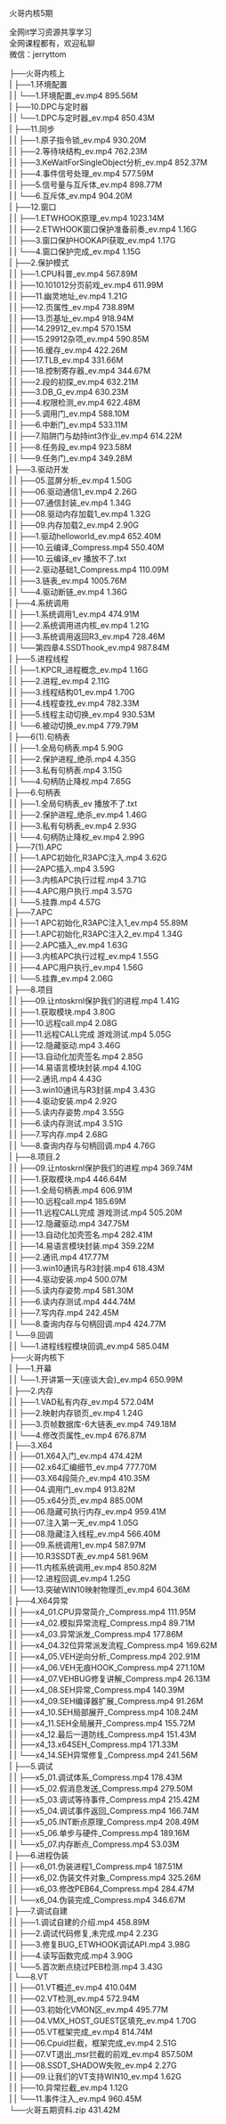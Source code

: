 火哥内核5期

全网it学习资源共享学习<br>全网课程都有，欢迎私聊<br>微信：jerryttom<br>

├──火哥内核上<br> | ├──1.环境配置<br> | | └──1.环境配置_ev.mp4 895.56M<br> | ├──10.DPC与定时器<br> | | └──1.DPC与定时器_ev.mp4 850.43M<br> | ├──11.同步<br> | | ├──1.原子指令锁_ev.mp4 930.20M<br> | | ├──2.等待块结构_ev.mp4 762.23M<br> | | ├──3.KeWaitForSingleObject分析_ev.mp4 852.37M<br> | | ├──4.事件信号处理_ev.mp4 577.59M<br> | | ├──5.信号量与互斥体_ev.mp4 898.77M<br> | | └──6.互斥体_ev.mp4 904.20M<br> | ├──12.窗口<br> | | ├──1.ETWHOOK原理_ev.mp4 1023.14M<br> | | ├──2.ETWHOOK窗口保护准备前奏_ev.mp4 1.16G<br> | | ├──3.窗口保护HOOKAPI获取_ev.mp4 1.17G<br> | | └──4.窗口保护完成_ev.mp4 1.15G<br> | ├──2.保护模式<br> | | ├──1.CPU科普_ev.mp4 567.89M<br> | | ├──10.101012分页前戏_ev.mp4 611.99M<br> | | ├──11.幽灵地址_ev.mp4 1.21G<br> | | ├──12.页属性_ev.mp4 738.89M<br> | | ├──13.页基址_ev.mp4 918.94M<br> | | ├──14.29912_ev.mp4 570.15M<br> | | ├──15.29912杂项_ev.mp4 590.85M<br> | | ├──16.缓存_ev.mp4 422.26M<br> | | ├──17.TLB_ev.mp4 331.66M<br> | | ├──18.控制寄存器_ev.mp4 344.67M<br> | | ├──2.段的初探_ev.mp4 632.21M<br> | | ├──3.DB_G_ev.mp4 630.23M<br> | | ├──4.权限检测_ev.mp4 622.48M<br> | | ├──5.调用门_ev.mp4 588.10M<br> | | ├──6.中断门_ev.mp4 533.11M<br> | | ├──7.陷阱门与劫持int3作业_ev.mp4 614.22M<br> | | ├──8.任务段_ev.mp4 923.58M<br> | | └──9.任务门_ev.mp4 349.28M<br> | ├──3.驱动开发<br> | | ├──05.蓝屏分析_ev.mp4 1.50G<br> | | ├──06.驱动通信1_ev.mp4 2.26G<br> | | ├──07.通信封装_ev.mp4 1.34G<br> | | ├──08.驱动内存加载1_ev.mp4 1.32G<br> | | ├──09.内存加载2_ev.mp4 2.90G<br> | | ├──1.驱动helloworld_ev.mp4 652.40M<br> | | ├──10.云编译_Compress.mp4 550.40M<br> | | ├──10.云编译_ev 播放不了.txt<br> | | ├──2.驱动基础1_Compress.mp4 110.09M<br> | | ├──3.链表_ev.mp4 1005.76M<br> | | └──4.驱动断链_ev.mp4 1.36G<br> | ├──4.系统调用<br> | | ├──1.系统调用1_ev.mp4 474.91M<br> | | ├──2.系统调用进内核_ev.mp4 1.21G<br> | | ├──3.系统调用返回R3_ev.mp4 728.46M<br> | | └──第四章4.SSDThook_ev.mp4 987.84M<br> | ├──5.进程线程<br> | | ├──1.KPCR_进程概念_ev.mp4 1.16G<br> | | ├──2.进程_ev.mp4 2.11G<br> | | ├──3.线程结构01_ev.mp4 1.70G<br> | | ├──4.线程查找_ev.mp4 782.33M<br> | | ├──5.线程主动切换_ev.mp4 930.53M<br> | | └──6.被动切换_ev.mp4 779.79M<br> | ├──6(1).句柄表<br> | | ├──1.全局句柄表.mp4 5.90G<br> | | ├──2.保护进程_绝杀.mp4 4.35G<br> | | ├──3.私有句柄表.mp4 3.15G<br> | | └──4.句柄防止降权.mp4 7.65G<br> | ├──6.句柄表<br> | | ├──1.全局句柄表_ev 播放不了.txt<br> | | ├──2.保护进程_绝杀_ev.mp4 1.46G<br> | | ├──3.私有句柄表_ev.mp4 2.93G<br> | | └──4.句柄防止降权_ev.mp4 2.99G<br> | ├──7(1).APC<br> | | ├──1.APC初始化,R3APC注入.mp4 3.62G<br> | | ├──2APC插入.mp4 3.59G<br> | | ├──3.内核APC执行过程.mp4 3.71G<br> | | ├──4.APC用户执行.mp4 3.57G<br> | | └──5.挂靠.mp4 4.57G<br> | ├──7.APC<br> | | ├──1 APC初始化,R3APC注入1_ev.mp4 55.89M<br> | | ├──1.APC初始化,R3APC注入2_ev.mp4 1.34G<br> | | ├──2.APC插入_ev.mp4 1.63G<br> | | ├──3.内核APC执行过程_ev.mp4 1.55G<br> | | ├──4.APC用户执行_ev.mp4 1.56G<br> | | └──5.挂靠_ev.mp4 2.06G<br> | ├──8.项目<br> | | ├──09.让ntoskrnl保护我们的进程.mp4 1.41G<br> | | ├──1.获取模块.mp4 3.80G<br> | | ├──10.远程call.mp4 2.08G<br> | | ├──11.远程CALL完成 游戏测试.mp4 5.05G<br> | | ├──12.隐藏驱动.mp4 3.46G<br> | | ├──13.自动化加壳签名.mp4 2.85G<br> | | ├──14.易语言模块封装.mp4 4.10G<br> | | ├──2.通讯.mp4 4.43G<br> | | ├──3.win10通讯与R3封装.mp4 3.43G<br> | | ├──4.驱动安装.mp4 2.92G<br> | | ├──5.读内存姿势.mp4 3.55G<br> | | ├──6.读内存测试.mp4 3.51G<br> | | ├──7.写内存.mp4 2.68G<br> | | └──8.查询内存与句柄回调.mp4 4.76G<br> | ├──8.项目.2<br> | | ├──09.让ntoskrnl保护我们的进程.mp4 369.74M<br> | | ├──1.获取模块.mp4 446.64M<br> | | ├──1.全局句柄表.mp4 606.91M<br> | | ├──10.远程call.mp4 185.69M<br> | | ├──11.远程CALL完成 游戏测试.mp4 505.20M<br> | | ├──12.隐藏驱动.mp4 347.75M<br> | | ├──13.自动化加壳签名.mp4 282.41M<br> | | ├──14.易语言模块封装.mp4 359.22M<br> | | ├──2.通讯.mp4 417.77M<br> | | ├──3.win10通讯与R3封装.mp4 618.43M<br> | | ├──4.驱动安装.mp4 500.07M<br> | | ├──5.读内存姿势.mp4 581.30M<br> | | ├──6.读内存测试.mp4 444.74M<br> | | ├──7.写内存.mp4 242.45M<br> | | └──8.查询内存与句柄回调.mp4 424.77M<br> | └──9.回调<br> | | └──1.进程线程模块回调_ev.mp4 585.04M<br> ├──火哥内核下<br> | ├──1.开幕<br> | | └──1.开讲第一天(座谈大会)_ev.mp4 650.99M<br> | ├──2.内存<br> | | ├──1.VAD私有内存_ev.mp4 572.04M<br> | | ├──2.映射内存锁页_ev.mp4 1.24G<br> | | ├──3.页帧数据库-6大链表_ev.mp4 749.18M<br> | | └──4.修改页属性_ev.mp4 676.87M<br> | ├──3.X64<br> | | ├──01.X64入门_ev.mp4 474.42M<br> | | ├──02.x64汇编细节_ev.mp4 777.70M<br> | | ├──03.X64段简介_ev.mp4 410.35M<br> | | ├──04.调用门_ev.mp4 913.82M<br> | | ├──05.x64分页_ev.mp4 885.00M<br> | | ├──06.隐藏可执行内存_ev.mp4 959.41M<br> | | ├──07.注入第一天_ev.mp4 1.05G<br> | | ├──08.隐藏注入线程_ev.mp4 566.40M<br> | | ├──09.系统调用1_ev.mp4 587.97M<br> | | ├──10.R3SSDT表_ev.mp4 581.96M<br> | | ├──11.内核系统调用_ev.mp4 850.82M<br> | | ├──12.进程回调_ev.mp4 1.25G<br> | | └──13.突破WIN10映射物理页_ev.mp4 604.36M<br> | ├──4.X64异常<br> | | ├──x4_01.CPU异常简介_Compress.mp4 111.95M<br> | | ├──x4_02.模拟异常流程_Compress.mp4 89.71M<br> | | ├──x4_03.异常派发_Compress.mp4 177.86M<br> | | ├──x4_04.32位异常派发流程_Compress.mp4 169.62M<br> | | ├──x4_05.VEH逆向分析_Compress.mp4 202.91M<br> | | ├──x4_06.VEH无痕HOOK_Compress.mp4 271.10M<br> | | ├──x4_07.VEHBUG修复讲解_Compress.mp4 26.13M<br> | | ├──x4_08.SEH异常_Compress.mp4 140.39M<br> | | ├──x4_09.SEH编译器扩展_Compress.mp4 91.26M<br> | | ├──x4_10.SEH局部展开_Compress.mp4 108.24M<br> | | ├──x4_11.SEH全局展开_Compress.mp4 155.72M<br> | | ├──x4_12.最后一道防线_Compress.mp4 151.43M<br> | | ├──x4_13.x64SEH_Compress.mp4 171.33M<br> | | └──x4_14.SEH异常修复_Compress.mp4 241.56M<br> | ├──5.调试<br> | | ├──x5_01.调试体系_Compress.mp4 178.43M<br> | | ├──x5_02.假消息发送_Compress.mp4 279.50M<br> | | ├──x5_03.调试等待事件_Compress.mp4 215.42M<br> | | ├──x5_04.调试事件返回_Compress.mp4 166.74M<br> | | ├──x5_05.INT断点原理_Compress.mp4 208.49M<br> | | ├──x5_06.单步与硬件_Compress.mp4 189.16M<br> | | └──x5_07.内存断点_Compress.mp4 53.03M<br> | ├──6.进程伪装<br> | | ├──x6_01.伪装进程1_Compress.mp4 187.51M<br> | | ├──x6_02.伪装文件对象_Compress.mp4 325.26M<br> | | ├──x6_03.修改PEB64_Compress.mp4 284.47M<br> | | └──x6_04.伪装完成_Compress.mp4 346.67M<br> | ├──7.调试自建<br> | | ├──1.调试自建的介绍.mp4 458.89M<br> | | ├──2.调试代码修复,未完成.mp4 2.23G<br> | | ├──3.修复BUG_ETWHOOK调试API.mp4 3.98G<br> | | ├──4.读写函数完成.mp4 3.90G<br> | | └──5.首次断点绕过PEB检测.mp4 3.43G<br> | └──8.VT<br> | | ├──01.VT概述_ev.mp4 410.04M<br> | | ├──02.VT检测_ev.mp4 572.94M<br> | | ├──03.初始化VMON区_ev.mp4 495.77M<br> | | ├──04.VMX_HOST_GUEST区填充_ev.mp4 1.70G<br> | | ├──05.VT框架完成_ev.mp4 814.74M<br> | | ├──06.Cpuid拦截，框架完成_ev.mp4 2.51G<br> | | ├──07.VT退出_msr拦截的前戏_ev.mp4 857.50M<br> | | ├──08.SSDT_SHADOW失败_ev.mp4 2.27G<br> | | ├──09.让我们的VT支持WIN10_ev.mp4 1.62G<br> | | ├──10.异常拦截_ev.mp4 1.12G<br> | | └──11.事件注入_ev.mp4 960.45M<br> └──火哥五期资料.zip 431.42M